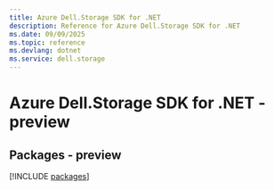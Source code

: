 ```yaml
---
title: Azure Dell.Storage SDK for .NET
description: Reference for Azure Dell.Storage SDK for .NET
ms.date: 09/09/2025
ms.topic: reference
ms.devlang: dotnet
ms.service: dell.storage
---
```

# Azure Dell.Storage SDK for .NET - preview
## Packages - preview
[!INCLUDE [packages](dell.storage-index.md)]